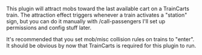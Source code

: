 This plugin will attract mobs toward the last available cart on a TrainCarts train.
The attraction effect triggers whenever a train activates a "station" sign, but you can do it manually
with /call-passengers
I'll set up permissions and config stuff later.

It's recommended that you set mob/misc collision rules on trains to "enter".
It should be obvious by now that TrainCarts is required for this plugin to run.